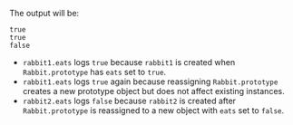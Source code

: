 The output will be:

```
true
true
false
```

- `rabbit1.eats` logs `true` because `rabbit1` is created when `Rabbit.prototype` has `eats` set to `true`.
- `rabbit1.eats` logs `true` again because reassigning `Rabbit.prototype` creates a new prototype object but does not affect existing instances.
- `rabbit2.eats` logs `false` because `rabbit2` is created after `Rabbit.prototype` is reassigned to a new object with `eats` set to `false`.
